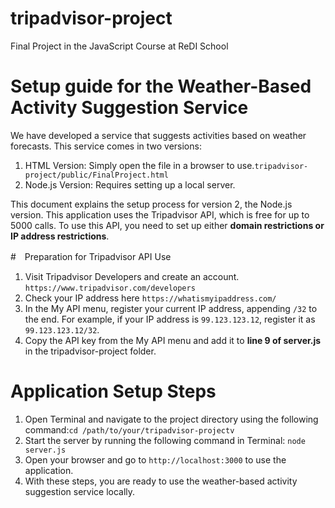 # tripadvisor-project
 Final Project in the JavaScript Course at ReDI School

# Setup guide for the Weather-Based Activity Suggestion Service

We have developed a service that suggests activities based on weather forecasts. This service comes in two versions:

1. HTML Version: Simply open the file in a browser to use.`tripadvisor-project/public/FinalProject.html`
1. Node.js Version: Requires setting up a local server.


This document explains the setup process for version 2, the Node.js version.
This application uses the Tripadvisor API, which is free for up to 5000 calls. To use this API, you need to set up either **domain restrictions or IP address restrictions**.


#　Preparation for Tripadvisor API Use

1. Visit Tripadvisor Developers and create an account.  `https://www.tripadvisor.com/developers`
1. Check your IP address here `https://whatismyipaddress.com/`
1. In the My API menu, register your current IP address, appending `/32` to the end. For example, if your IP address is `99.123.123.12`, register it as `99.123.123.12/32`.
1. Copy the API key from the My API menu and add it to **line 9 of server.js** in the tripadvisor-project folder.


# Application Setup Steps

1. Open Terminal and navigate to the project directory using the following command:`cd /path/to/your/tripadvisor-projectv`
1. Start the server by running the following command in Terminal:
`node server.js`
1. Open your browser and go to `http://localhost:3000` to use the application.
1. With these steps, you are ready to use the weather-based activity suggestion service locally.
